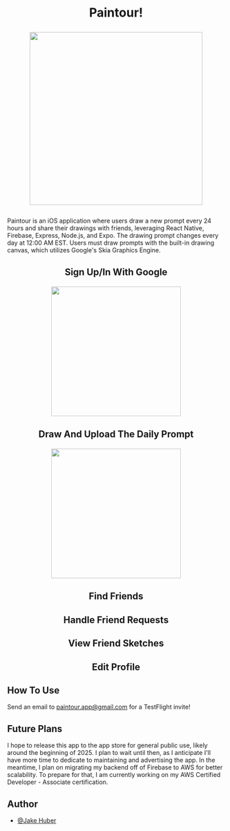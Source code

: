 # <p align="center">Paintour!</p><p align="center"><img src="https://github.com/Jakeahuber/Paintour/assets/68114979/dff649ac-b568-4979-a6af-31cefe1d40d2" width="400"></p>
Paintour is an iOS application where users draw a new prompt every 24 hours and share their drawings with friends, leveraging React Native, Firebase, Express, Node.js, and Expo. The drawing prompt changes every day at 12:00 AM EST. Users must draw prompts with the built-in drawing canvas, which utilizes Google's Skia Graphics Engine. 

##

##  <p align="center">Sign Up/In With Google</p> <p align="center"><img src="https://github.com/Jakeahuber/Paintour/assets/68114979/1ab74c46-2c6f-48ce-9ab6-e31acfd8130d" width="300"></p>

##  <p align="center">Draw And Upload The Daily Prompt</p> <p align="center"><img src="https://github.com/Jakeahuber/Paintour/assets/68114979/62448573-2ede-44f7-8ed9-fb82f94752e8" width="300"></p>

## <p align="center">Find Friends</p>

## <p align="center">Handle Friend Requests</p>

## <p align="center">View Friend Sketches</p>

## <p align="center">Edit Profile</p>

## How To Use
Send an email to paintour.app@gmail.com for a TestFlight invite! 

## Future Plans

I hope to release this app to the app store for general public use, likely around the beginning of 2025. I plan to wait until then, as I anticipate I'll have more time to dedicate to maintaining and advertising the app. In the meantime, I plan on migrating my backend off of Firebase to AWS for better scalability. To prepare for that, I am currently working on my AWS Certified Developer - Associate certification. 

## Author
- [@Jake Huber](https://www.github.com/jakeahuber)
